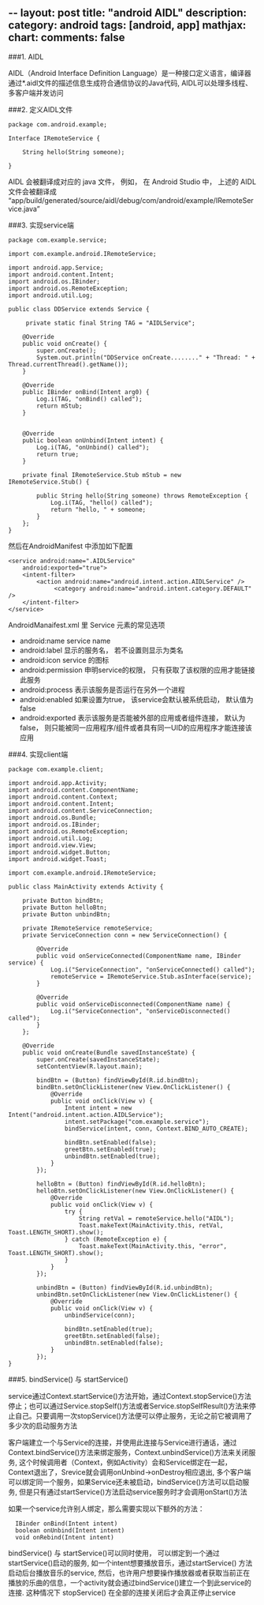 --
layout: post
title: "android AIDL"
description:
category: android
tags: [android, app]
mathjax: 
chart:
comments: false
---

###1. AIDL

AIDL（Android Interface Definition Language）是一种接口定义语言，编译器通过*.aidl文件的描述信息生成符合通信协议的Java代码, AIDL可以处理多线程、多客户端并发访问

###2. 定义AIDL文件

    package com.android.example;
    
    Interface IRemoteService {
        
        String hello(String someone);
    
    }
    
AIDL 会被翻译成对应的 java 文件， 例如， 在 Android Studio 中， 上述的 AIDL 文件会被翻译成 “app/build/generated/source/aidl/debug/com/android/example/IRemoteService.java”

###3. 实现service端

    package com.example.service;
 
    import com.example.android.IRemoteService;
 
    import android.app.Service;
    import android.content.Intent;
    import android.os.IBinder;
    import android.os.RemoteException;  
    import android.util.Log;  
   
    public class DDService extends Service {
    
         private static final String TAG = "AIDLService";
    
        @Override
        public void onCreate() {
            super.onCreate();
            System.out.println("DDService onCreate........" + "Thread: " + Thread.currentThread().getName());
        }
        
        @Override
        public IBinder onBind(Intent arg0) {
            Log.i(TAG, "onBind() called");  
            return mStub;
        }


        @Override  
        public boolean onUnbind(Intent intent) {  
            Log.i(TAG, "onUnbind() called");  
            return true;  
        }  
 
        private final IRemoteService.Stub mStub = new IRemoteService.Stub() {
        
            public String hello(String someone) throws RemoteException {  
                Log.i(TAG, "hello() called");  
                return "hello, " + someone;  
            }  
        }; 
    }    

然后在AndroidManifest 中添加如下配置

    <service android:name=".AIDLService"
        android:exported="true">  
        <intent-filter>  
            <action android:name="android.intent.action.AIDLService" />  
                 <category android:name="android.intent.category.DEFAULT" />  
        </intent-filter>  
    </service>  

AndroidManaifest.xml 里 Service 元素的常见选项

+ android:name      service name
+ android:label     显示的服务名， 若不设置则显示为类名
+ android:icon      service 的图标
+ android:permission    申明service的权限， 只有获取了该权限的应用才能链接此服务
+ android:process       表示该服务是否运行在另外一个进程
+ android:enabled       如果设置为true， 该service会默认被系统启动， 默认值为false
+ android:exported      表示该服务是否能被外部的应用或者组件连接， 默认为false， 则只能被同一应用程序/组件或者具有同一UID的应用程序才能连接该应用

###4. 实现client端

    package com.example.client;  
  
    import android.app.Activity;  
    import android.content.ComponentName;  
    import android.content.Context;  
    import android.content.Intent;  
    import android.content.ServiceConnection;  
    import android.os.Bundle;  
    import android.os.IBinder;  
    import android.os.RemoteException;  
    import android.util.Log;  
    import android.view.View;  
    import android.widget.Button;  
    import android.widget.Toast;  
      
    import com.example.android.IRemoteService;  
      
    public class MainActivity extends Activity {  
  
        private Button bindBtn;  
        private Button helloBtn;  
        private Button unbindBtn;  
      
        private IRemoteService remoteService;  
        private ServiceConnection conn = new ServiceConnection() {  
      
            @Override  
            public void onServiceConnected(ComponentName name, IBinder service) {  
                Log.i("ServiceConnection", "onServiceConnected() called");  
                remoteService = IRemoteService.Stub.asInterface(service);  
            }  
      
            @Override  
            public void onServiceDisconnected(ComponentName name) {
                Log.i("ServiceConnection", "onServiceDisconnected() called");  
            }  
        };  
        
        @Override  
        public void onCreate(Bundle savedInstanceState) {  
            super.onCreate(savedInstanceState);  
            setContentView(R.layout.main);  
      
            bindBtn = (Button) findViewById(R.id.bindBtn);  
            bindBtn.setOnClickListener(new View.OnClickListener() {  
                @Override  
                public void onClick(View v) {  
                    Intent intent = new Intent("android.intent.action.AIDLService");
                    intent.setPackage("com.example.service");
                    bindService(intent, conn, Context.BIND_AUTO_CREATE);  
                      
                    bindBtn.setEnabled(false);  
                    greetBtn.setEnabled(true);  
                    unbindBtn.setEnabled(true);  
                }  
            });  
      
            helloBtn = (Button) findViewById(R.id.helloBtn);  
            helloBtn.setOnClickListener(new View.OnClickListener() {  
                @Override  
                public void onClick(View v) {  
                    try {  
                        String retVal = remoteService.hello("AIDL");  
                        Toast.makeText(MainActivity.this, retVal, Toast.LENGTH_SHORT).show();  
                    } catch (RemoteException e) {  
                        Toast.makeText(MainActivity.this, "error", Toast.LENGTH_SHORT).show();  
                    }  
                }  
            });  
      
            unbindBtn = (Button) findViewById(R.id.unbindBtn);  
            unbindBtn.setOnClickListener(new View.OnClickListener() {  
                @Override  
                public void onClick(View v) {  
                    unbindService(conn);  
                      
                    bindBtn.setEnabled(true);  
                    greetBtn.setEnabled(false);  
                    unbindBtn.setEnabled(false);  
                }  
            });  
    }
    
###5. bindService() 与 startService()
     
service通过Context.startService()方法开始，通过Context.stopService()方法停止；也可以通过Service.stopSelf()方法或者Service.stopSelfResult()方法来停止自己。只要调用一次stopService()方法便可以停止服务，无论之前它被调用了多少次的启动服务方法

客户端建立一个与Service的连接，并使用此连接与Service进行通话，通过Context.bindService()方法来绑定服务，Context.unbindService()方法来关闭服务, 这个时候调用者（Context，例如Activity）会和Service绑定在一起，Context退出了，Srevice就会调用onUnbind->onDestroy相应退出, 多个客户端可以绑定同一个服务，如果Service还未被启动，bindService()方法可以启动服务, 但是只有通过startService()方法启动service服务时才会调用onStart()方法

如果一个service允许别人绑定，那么需要实现以下额外的方法：

      IBinder onBind(Intent intent)
      boolean onUnbind(Intent intent)
      void onRebind(Intent intent)

bindService() 与 startService()可以同时使用， 可以绑定到一个通过startService()启动的服务, 如一个intent想要播放音乐，通过startService() 方法启动后台播放音乐的service, 然后，也许用户想要操作播放器或者获取当前正在播放的乐曲的信息，一个activity就会通过bindService()建立一个到此service的连接. 这种情况下 stopService() 在全部的连接关闭后才会真正停止service

